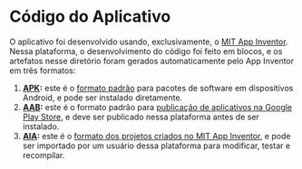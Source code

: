 <!-- LTeX: language=pt-BR -->

# Código do Aplicativo

O aplicativo foi desenvolvido usando, exclusivamente, o [MIT App
Inventor](https://appinventor.mit.edu/). Nessa plataforma, o desenvolvimento do
código foi feito em blocos, e os artefatos nesse diretório foram gerados
automaticamente pelo App Inventor em três formatos:

 1. **[APK](jogo_da_velha.apk):** este é o [formato
    padrão](https://developer.android.com/studio/intro/index.html?hl=pt-br)
    para pacotes de software em dispositivos Android, e pode ser instalado
    diretamente.
 2. **[AAB](jogo_da_velha.aab):** este é o formato padrão para [publicação de
    aplicativos na Google Play
    Store](https://developer.android.com/guide/app-bundle), e deve ser
    publicado nessa plataforma antes de ser instalado.
 3. **[AIA](jogo_da_velha.aia):** este é o [formato dos projetos criados no MIT
    App Inventor](https://appinventor.mit.edu/explore/ai2/share), e pode ser
    importado por um usuário dessa plataforma para modificar, testar e
    recompilar.
